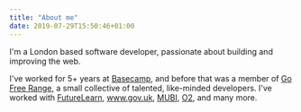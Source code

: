 ```yaml
---
title: "About me"
date: 2019-07-29T15:50:46+01:00
---
```

I'm a London based software developer, passionate about building and improving the web.

I've worked for 5+ years at <a href="http://basecamp.com">Basecamp</a>, and before that was a member of <a href="http://gofreerange.com">Go Free Range</a>, a small collective of talented, like-minded developers. I've worked with <a href="https://www.futurelearn.com/">FutureLearn</a>, <a href="https://www.gov.uk">www.gov.uk</a>, <a href="https://mubi.com/">MUBI</a>, <a href="https://www.o2.co.uk">O2</a>, and many more.
